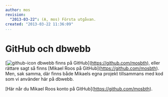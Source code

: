 ```yaml
---
author: mos
revision:
  "2013-03-22": (A, mos) Första utgåvan.
created: "2013-03-22 11:36:09"
...
```

GitHub och dbwebb
==================================

[<img src='/img/glyphicons/png/glyphicons_381_github.png' alt='github-icon' title='dbwebb finns på GitHub'> dbwebb finns på GitHub](<a href='https://github.com/mosbth'>https://github.com/mosbth</a>), eller rättare sagt så finns [Mikael Roos på GitHub](<a href='https://github.com/mosbth'>https://github.com/mosbth</a>). Men, sak samma, där finns både Mikaels egna projekt tillsammans med kod som vi använder här på dbwebb.

[Här når du Mikael Roos konto på GitHub](<a href='https://github.com/mosbth'>https://github.com/mosbth</a>).



